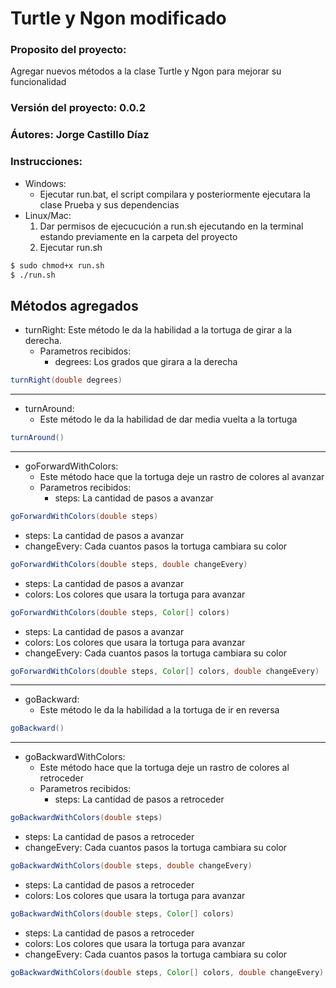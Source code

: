 # Turtle y Ngon modificado

### Proposito del proyecto:
Agregar nuevos métodos a la clase Turtle y Ngon para mejorar su funcionalidad

### Versión del proyecto: 0.0.2

### Áutores: Jorge Castillo Díaz

### Instrucciones:
* Windows:
    * Ejecutar run.bat, el script compilara y posteriormente ejecutara la clase Prueba y sus dependencias
* Linux/Mac:
  1. Dar permisos de ejecucución a run.sh ejecutando en la terminal estando previamente en la carpeta del proyecto
  2. Ejecutar run.sh
```bash
$ sudo chmod+x run.sh
$ ./run.sh
```

## Métodos agregados
* turnRight:
  Este método le da la habilidad a la tortuga de girar a la derecha.
  * Parametros recibidos:
    * degrees: Los grados que girara a la derecha
```java
turnRight(double degrees)
```
---
* turnAround:
  * Este método le da la habilidad de dar media vuelta a la tortuga
```java
turnAround()
```
---
* goForwardWithColors:
  * Este método hace que la tortuga deje un rastro de colores al avanzar
  * Parametros recibidos:
    * steps: La cantidad de pasos a avanzar
```java
goForwardWithColors(double steps)
```
* steps: La cantidad de pasos a avanzar
* changeEvery: Cada cuantos pasos la tortuga cambiara su color
```java
goForwardWithColors(double steps, double changeEvery)
```
* steps: La cantidad de pasos a avanzar
* colors: Los colores que usara la tortuga para avanzar
```java
goForwardWithColors(double steps, Color[] colors)
```
* steps: La cantidad de pasos a avanzar
* colors: Los colores que usara la tortuga para avanzar
* changeEvery: Cada cuantos pasos la tortuga cambiara su color
```java
goForwardWithColors(double steps, Color[] colors, double changeEvery)
```
---
* goBackward:
  * Este método le da la habilidad a la tortuga de ir en reversa
```java
goBackward()
```
---
* goBackwardWithColors:
  * Este método hace que la tortuga deje un rastro de colores al retroceder
  * Parametros recibidos:
    * steps: La cantidad de pasos a retroceder
```java
goBackwardWithColors(double steps)
```
* steps: La cantidad de pasos a retroceder
* changeEvery: Cada cuantos pasos la tortuga cambiara su color
```java
goBackwardWithColors(double steps, double changeEvery)
```
* steps: La cantidad de pasos a retroceder
* colors: Los colores que usara la tortuga para avanzar
```java
goBackwardWithColors(double steps, Color[] colors)
```
* steps: La cantidad de pasos a retroceder
* colors: Los colores que usara la tortuga para avanzar
* changeEvery: Cada cuantos pasos la tortuga cambiara su color
```java
goBackwardWithColors(double steps, Color[] colors, double changeEvery)
```
